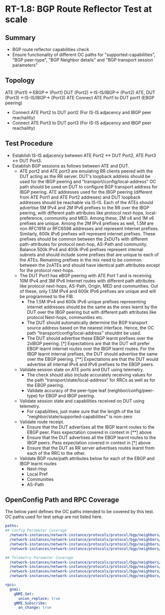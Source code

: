 # RT-1.8: BGP Route Reflector Test at scale

## Summary

* BGP route reflector capabilities check
* Ensure functionality of different OC paths for "supported-capabilities", "BGP peer-type", "BGP Neighbor details" and "BGP transport session parameters"

## Topology

ATE (Port1) <-EBGP-> (Port1) DUT (Port2) <-IS-IS/IBGP-> (Port2) ATE, DUT (Port3) <-IS-IS/IBGP-> (Port3) ATE
Connect ATE Port1 to DUT port1 (EBGP peering)

* Connect ATE Port2 to DUT port2 (For IS-IS adjacency and IBGP peer reachaility)
* Connect ATE Port3 to DUT port3 (For IS-IS adjacency and IBGP peer reachaility)

## Test Procedure

* Establish IS-IS adjacency between ATE Port2 <-> DUT Port2, ATE Port3 <-> DUT Port3.
* Establish BGP sessions as follows between ATE and DUT.
  * ATE port2 and ATE port3 are emulating RR clients peered with the DUT acting as the RR server. DUT's loopback address should be used  for the IBGP peering and "transport/config/local-address" OC path should be used on DUT to configure BGP transport address for IBGP peering. ATE addresses used for the IBGP peering (different from ATE Port1 and ATE Port2 addreses) and DUT loopback addresses should be reachable via IS-IS. Each of the ATEs should advertise 5M IPv4 and 2M IPv6 prefixes to the RR over the IBGP peering, with different path attributes like protocol next-hops, local-preference, communitiy and MED. Among these, 2M v4 and 1M v6 prefixes are unique. Among the 2M IPv4 prefixes as well, 1.5M are non RFC1918 or RFC6598 addresses and represent Internet prefixes. Similarly, 600k IPv6 prefixes will represent internet prefixes. These prefixes should be common between the 2xDUTs with different path-attributes for protocol next-hop, AS-Path and community. Balance 500k IPv4 and 400k IPv6 prefixes represent internal subnets and should include some prefixes that are unique to each of the ATEs. Remaining prefixes in the mix need to be common between the 2xATEs and should have identical path attributes except for the protocol next-hops.
  * The DUT Port1 has eBGP peering with ATE Port 1 and is receiving 10M IPv4 and 3M IPv6 Internet routes with different path attributes like protocol next-hops, AS-Path, Origin, MED and communities. Out of these, only 1.5M IPv4 and 600k IPv6 prefixes are unique and will be programmed to the FIB.
    * The 1.5M IPv4 and 600k IPv6 unique prefixes representing internet addresses should be the same as the ones learnt by the DUT over the IBGP peering but with different path attributes like protocol Next-hops, communities etc.
    * The DUT should automatically determine the BGP transport source address based on the nearest interface. Hence, the OC path "transport/config/local-address" shouldnt be used.
    * The DUT should advertise these EBGP learnt prefixes over the 2xIBGP peering. [*] Expectations are that the DUT will prefer EBGP learnt internet routes over the IBGP learnt routes. For the IBGP learnt internal prefixes, the DUT should advertise the same over the EBGP peering. [**] Expectations are that the DUT would advertise all internal IPv4 and IPv6 prefixes to the EBGP peers.
  * Validate session state on ATE ports and DUT using telemetry.
    * The check should also include accurately receiving values for the path "transport/state/local-address" for RRCs as well as for the EBGP peering.
    * Validate accuracy of the peer-type leaf (neighbor/config/peer-type) for EBGP and IBGP peering.
  * Validate session state and capabilities received on DUT using telemetry.
    * For capabilities, just make sure that the length of the list "neighbor/state/supported-capabilities" is non-zero
  * Validate route receipt.
    * Ensure that the DUT advertises all the IBGP learnt routes to the EBGP peer. Pass expectation covered in context in [**] above
    * Ensure that the DUT advertises all the EBGP learnt routes to the IBGP peers. Pass expectation covered in context in [*] above
    * Ensure that the DUT as RR server advertises routes learnt from each of the RRC to the other.
  * Validate BGP route/path attributes below for each of the EBGP and IBGP learnt routes
    * Next-Hop
    * Local Pref
    * Communities
    * AS-Path

## OpenConfig Path and RPC Coverage

The below yaml defines the OC paths intended to be covered by this test. OC
paths used for test setup are not listed here.

```yaml
paths:
## Config Parameter Coverage
  /network-instances/network-instance/protocols/protocol/bgp/neighbors/neighbor/route-reflector/config/route-reflector-cluster-id:
  /network-instances/network-instance/protocols/protocol/bgp/neighbors/neighbor/route-reflector/config/route-reflector-client:
  /network-instances/network-instance/protocols/protocol/bgp/neighbors/neighbor/config/peer-type:
  /network-instances/network-instance/protocols/protocol/bgp/neighbors/neighbor/transport/config/local-address:

## Telemetry Parameter Coverage
  /network-instances/network-instance/protocols/protocol/bgp/neighbors/neighbor/route-reflector/state/route-reflector-cluster-id:
  /network-instances/network-instance/protocols/protocol/bgp/neighbors/neighbor/route-reflector/state/route-reflector-client:
  /network-instances/network-instance/protocols/protocol/bgp/neighbors/neighbor/state/peer-type:
  /network-instances/network-instance/protocols/protocol/bgp/neighbors/neighbor/state/supported-capabilities:

rpcs:
  gnmi:
    gNMI.Set:
      union_replace: true
    gNMI.Subscribe:
      on_change: true
```
